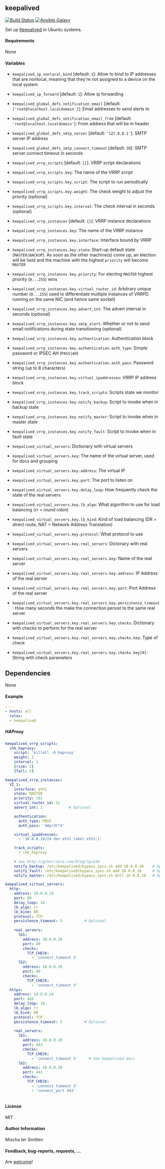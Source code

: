 ## keepalived

[![Build Status](https://travis-ci.org/Oefenweb/ansible-keepalived.svg?branch=master)](https://travis-ci.org/Oefenweb/ansible-keepalived) [![Ansible Galaxy](http://img.shields.io/badge/ansible--galaxy-keepalived-blue.svg)](https://galaxy.ansible.com/list#/roles/3349)

Set up [Keepalived](http://www.keepalived.org/) in Ubuntu systems.

#### Requirements

None

#### Variables

* `keepalived_ip_nonlocal_bind` [default: `1`]: Allow to bind to IP addresses that are nonlocal, meaning that they're not assigned to a device on the local system
* `keepalived_ip_forward` [default: `1`]: Allow ip forwarding

* `keepalived_global_defs_notification_email` [default: `['root@localhost.localdomain']`]: Email addresses to send alerts to
* `keepalived_global_defs_notification_email_from` [default: `'root@localhost.localdomain'`]: From address that will be in header
* `keepalived_global_defs_smtp_server` [default: `'127.0.0.1'`]: SMTP server IP address
* `keepalived_global_defs_smtp_connect_timeout` [default: `30`]: SMTP server connect timeout in seconds

* `keepalived_vrrp_scripts` [default: `{}`]: VRRP script declarations
* `keepalived_vrrp_scripts.key`: The name of the VRRP script
* `keepalived_vrrp_scripts.key.script`: The script to run periodically
* `keepalived_vrrp_scripts.key.weight`: The check weight to adjust the priority (optional)
* `keepalived_vrrp_scripts.key.interval`: The check interval in seconds (optional)

* `keepalived_vrrp_instances` [default: `{}`]: VRRP instance declarations
* `keepalived_vrrp_instances.key`: The name of the VRRP instance
* `keepalived_vrrp_instances.key.interface`: Interface bound by VRRP
* `keepalived_vrrp_instances.key.state`: Start-up default state (`MASTER|BACKUP`). As soon as the other machine(s) come up, an election will be held and the machine with the highest `priority` will become `MASTER`
* `keepalived_vrrp_instances.key.priority`: For electing `MASTER` highest priority (`0...255`) wins
* `keepalived_vrrp_instances.key.virtual_router_id`: Arbitrary unique number (`0...255`) used to differentiate multiple instances of VRRPD running on the same NIC (and hence same socket)
* `keepalived_vrrp_instances.key.advert_int`: The advert interval in seconds (optional)
* `keepalived_vrrp_instances.key.smtp_alert`: Whether or not to send email notifications during state transitioning (optional)
* `keepalived_vrrp_instances.key.authentication`: Authentication block
* `keepalived_vrrp_instances.key.authentication.auth_type`: Simple password or IPSEC AH (`PASS|AH`)
* `keepalived_vrrp_instances.key.authentication.auth_pass`: Password string (up to 8 characters)
* `keepalived_vrrp_instances.key.virtual_ipaddresses`: VRRP IP address block
* `keepalived_vrrp_instances.key.track_scripts`: Scripts state we monitor
* `keepalived_vrrp_instances.key.notify_backup`: Script to invoke when in backup state
* `keepalived_vrrp_instances.key.notify_master`: Script to invoke when in master state
* `keepalived_vrrp_instances.key.notify_fault`: Script to invoke when in fault state

* `keepalived_virtual_servers`: Dictionary with virtual servers
* `keepalived_virtual_servers.key`: The name of the virtual server, used for docs and grouping
* `keepalived_virtual_servers.key.address`: The virtual IP
* `keepalived_virtual_servers.key.port`: The port to listen on
* `keepalived_virtual_servers.key.delay_loop`: How frequently check the state of the real servers
* `keepalived_virtual_servers.key.lb_algo`: What algorithm to use for load balancing (rr = round robin)
* `keepalived_virtual_servers.key.lb_kind`: Kind of load balancing (DR = direct route, NAT = Network Address Translation)
* `keepalived_virtual_servers.key.protocol`: What protocol to use
* `keepalived_virtual_servers.key.real_servers`: Dictonary with real servers
* `keepalived_virtual_servers.key.real_servers.key`: Name of the real server
* `keepalived_virtual_servers.key.real_servers.key.address`: IP Address of the real server
* `keepalived_virtual_servers.key.real_servers.key.port`: Port Address of the real server
* `keepalived_virtual_servers.key.real_servers.key.persistence_timeout`: How many seconds the make the connection persist to the same real server
* `keepalived_virtual_servers.key.real_servers.key.checks`: Dictionary with checks to perform for the real server
* `keepalived_virtual_servers.key.real_servers.key.checks.key`: Type of check
* `keepalived_virtual_servers.key.real_servers.key.checks.key[0]`: String with check parameters

## Dependencies

None

#### Example

```yaml
---
- hosts: all
  roles:
  - keepalived
```

##### HAProxy

```yaml
keepalived_vrrp_scripts:
  chk_haproxy:
    script: 'killall -0 haproxy'
    weight: 2
    interval: 1
	[rise: 2]
	[fall: 2]

keepalived_vrrp_instances:
  VI_1:
    interface: eth1
    state: MASTER
    priority: 101
    virtual_router_id: 51
	advert_int: 1            # Optional

    authentication:
      auth_type: PASS
      auth_pass: '4Apr3C*d'

    virtual_ipaddresses:
      - '10.0.0.10/24 dev eth1 label eth1:1'

    track_scripts:
      - chk_haproxy
    
	# see http://gcharriere.com/blog/?p=339
    notify_backup: /etc/keepalived/bypass_ipvs.sh add 10.0.0.10    # Optional
    notify_fault: /etc/keepalived/bypass_ipvs.sh add 10.0.0.10     # Optional
    notify_master: /etc/keepalived/bypass_ipvs.sh dell 10.0.0.10   # Optional

keepalived_virtual_servers:
  http:
    address: 10.0.0.10
    port: 80
    delay_loop: 10
    lb_algo: rr
    lb_kind: DR
    protocol: TCP
    persistence_timeout: 5          # Optional
	
    real_servers: 
      lb1:
        address: 10.0.0.20
        port: 80
        checks:
          TCP_CHECK: 
            - 'connect_timeout 3'
      lb2:
        address: 10.0.0.20
        port: 80
        checks:
          TCP_CHECK: 
            - 'connect_timeout 3'
  https:
    address: 10.0.0.10
    port: 443
    delay_loop: 10
    lb_algo: rr
    lb_kind: DR
    protocol: TCP
    persistence_timeout: 5          # Optional
	
    real_servers: 
      lb1:
        address: 10.0.0.20
        port: 443
        checks:
          TCP_CHECK: 
            - 'connect_timeout 3'     # See keepalived docs
      lb2:
        address: 10.0.0.20
        port: 443
        checks:
          TCP_CHECK: 
            - 'connect_timeout 3'
            - 'connect_port 443'
  
```

#### License

MIT

#### Author Information

Mischa ter Smitten

#### Feedback, bug-reports, requests, ...

Are [welcome](https://github.com/Oefenweb/ansible-keepalived/issues)!
